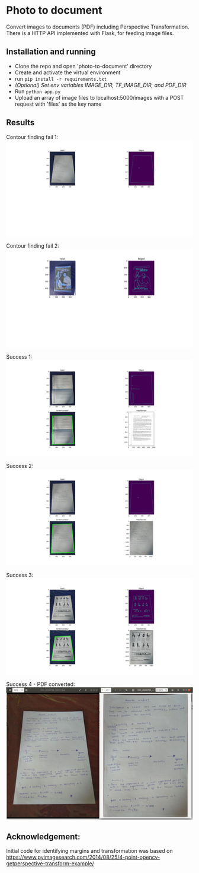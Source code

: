 # Photo to document
Convert images to documents (PDF) including Perspective Transformation. There is a HTTP API implemented with Flask, for feeding image files.

## Installation and running
- Clone the repo and open 'photo-to-document' directory
- Create and activate the virtual environment
- run `pip install -r requirements.txt`
- _(Optional) Set env variables IMAGE_DIR, TF_IMAGE_DIR, and PDF_DIR_
- Run `python app.py`
- Upload an array of image files to localhost:5000/images with a POST request with 'files' as the key name

## Results
Contour finding fail 1:
![No countour 1](documentation/no-contour.png)

Contour finding fail 2:
![No countour 2](documentation/no-contours-1.png)

Success 1:
![Success](documentation/success-1-bnw.png)

Success 2:
![Success](documentation/success-02.png)

Success 3:
![Success](documentation/success-03-color.png)

Success 4 - PDF converted:
![Success](documentation/pdf.png)

## Acknowledgement:
Initial code for identifying margins and transformation was based on https://www.pyimagesearch.com/2014/08/25/4-point-opencv-getperspective-transform-example/
